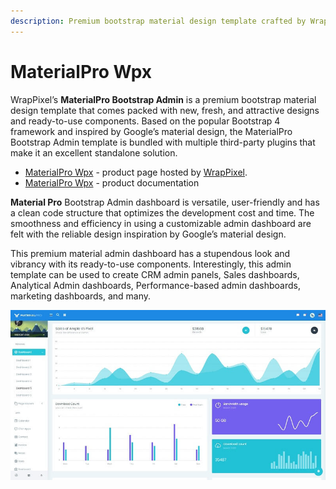 ```yaml
---
description: Premium bootstrap material design template crafted by WrapPixel.
---
```


# MaterialPro Wpx

WrapPixel’s **MaterialPro Bootstrap Admin** is a premium bootstrap material design template that comes packed with new, fresh, and attractive designs and ready-to-use components. Based on the popular Bootstrap 4 framework and inspired by Google’s material design, the MaterialPro Bootstrap Admin template is bundled with multiple third-party plugins that make it an excellent standalone solution.

* [MaterialPro Wpx](https://bit.ly/2NRHoFb) - product page hosted by [WrapPixel](../partners/wrappixel.md).
* [MaterialPro Wpx](https://bit.ly/3vKlRyJ) - product documentation

**Material Pro** Bootstrap Admin dashboard is versatile, user-friendly and has a clean code structure that optimizes the development cost and time. The smoothness and efficiency in using a customizable admin dashboard are felt with the reliable design inspiration by Google’s material design.

This premium material admin dashboard has a stupendous look and vibrancy with its ready-to-use components. Interestingly, this admin template can be used to create CRM admin panels, Sales dashboards, Analytical Admin dashboards, Performance-based admin dashboards, marketing dashboards, and many.

![MaterialPro Admin - Premium Bootstrap Template.](../../.gitbook/assets/docs-cover-materialpro-wpx.jpg)
